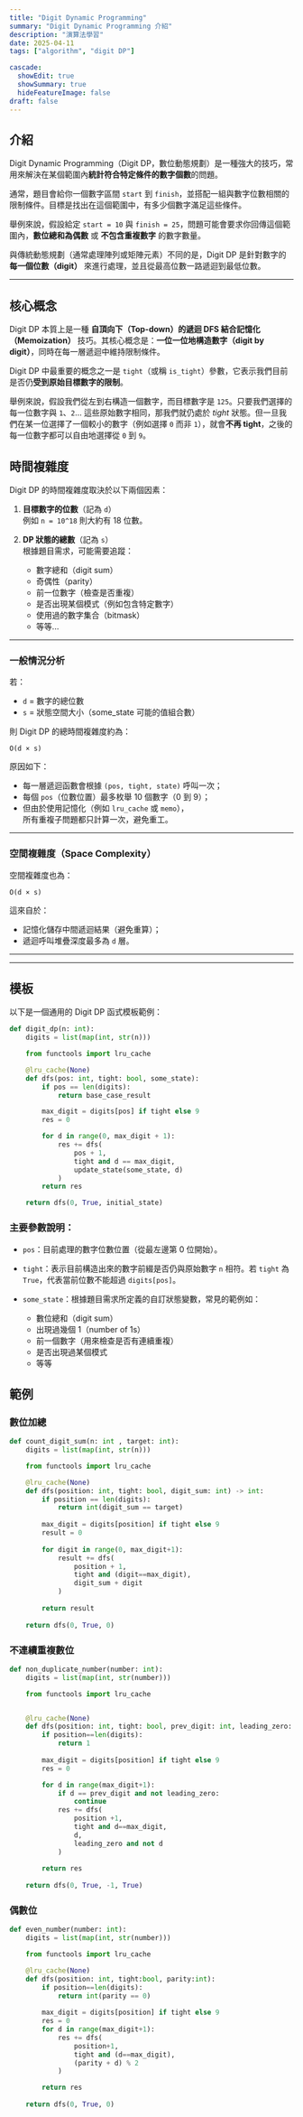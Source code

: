 ```yaml
---
title: "Digit Dynamic Programming"
summary: "Digit Dynamic Programming 介紹"
description: "演算法學習"
date: 2025-04-11
tags: ["algorithm", "digit DP"]

cascade:
  showEdit: true
  showSummary: true
  hideFeatureImage: false
draft: false
---
```


## 介紹

Digit Dynamic Programming（Digit DP，數位動態規劃）是一種強大的技巧，常用來解決在某個範圍內**統計符合特定條件的數字個數**的問題。

通常，題目會給你一個數字區間 `start` 到 `finish`，並搭配一組與數字位數相關的限制條件。目標是找出在這個範圍中，有多少個數字滿足這些條件。

舉例來說，假設給定 `start = 10` 與 `finish = 25`，問題可能會要求你回傳這個範圍內，**數位總和為偶數** 或 **不包含重複數字** 的數字數量。

與傳統動態規劃（通常處理陣列或矩陣元素）不同的是，Digit DP 是針對數字的**每一個位數（digit）** 來進行處理，並且從最高位數一路遞迴到最低位數。

---

## 核心概念

Digit DP 本質上是一種 **自頂向下（Top-down）的遞迴 DFS 結合記憶化（Memoization）** 技巧。其核心概念是：**一位一位地構造數字（digit by digit）**，同時在每一層遞迴中維持限制條件。

Digit DP 中最重要的概念之一是 `tight`（或稱 `is_tight`）參數，它表示我們目前是否仍**受到原始目標數字的限制**。

舉例來說，假設我們從左到右構造一個數字，而目標數字是 `125`。只要我們選擇的每一位數字與 `1`、`2`… 這些原始數字相同，那我們就仍處於 *tight* 狀態。但一旦我們在某一位選擇了一個較小的數字（例如選擇 `0` 而非 `1`），就會**不再 tight**，之後的每一位數字都可以自由地選擇從 `0` 到 `9`。

## 時間複雜度

Digit DP 的時間複雜度取決於以下兩個因素：

1. **目標數字的位數**（記為 `d`）  
   例如 `n = 10^18` 則大約有 18 位數。

2. **DP 狀態的總數**（記為 `s`）  
   根據題目需求，可能需要追蹤：
   - 數字總和（digit sum）
   - 奇偶性（parity）
   - 前一位數字（檢查是否重複）
   - 是否出現某個模式（例如包含特定數字）
   - 使用過的數字集合（bitmask）
   - 等等...

---

### 一般情況分析

若：
- `d` = 數字的總位數
- `s` = 狀態空間大小（some_state 可能的值組合數）

則 Digit DP 的總時間複雜度約為：

```
O(d × s)
```

原因如下：
- 每一層遞迴函數會根據 `(pos, tight, state)` 呼叫一次；
- 每個 `pos`（位數位置）最多枚舉 10 個數字（0 到 9）；
- 但由於使用記憶化（例如 `lru_cache` 或 `memo`），  
  所有重複子問題都只計算一次，避免重工。

---

### 空間複雜度（Space Complexity）

空間複雜度也為：

```
O(d × s)
```

這來自於：
- 記憶化儲存中間遞迴結果（避免重算）；
- 遞迴呼叫堆疊深度最多為 `d` 層。

---

---

## 模板

以下是一個通用的 Digit DP 函式模板範例：
```python
def digit_dp(n: int):
    digits = list(map(int, str(n)))

    from functools import lru_cache

    @lru_cache(None)
    def dfs(pos: int, tight: bool, some_state):
        if pos == len(digits):
            return base_case_result

        max_digit = digits[pos] if tight else 9
        res = 0

        for d in range(0, max_digit + 1):
            res += dfs(
                pos + 1,
                tight and d == max_digit,
                update_state(some_state, d)
            )
        return res

    return dfs(0, True, initial_state)
```
### 主要參數說明：

- `pos`：目前處理的數字位數位置（從最左邊第 0 位開始）。

- `tight`：表示目前構造出來的數字前綴是否仍與原始數字 `n` 相符。若 `tight` 為 `True`，代表當前位數不能超過 `digits[pos]`。

- `some_state`：根據題目需求所定義的自訂狀態變數，常見的範例如：
  - 數位總和（digit sum）
  - 出現過幾個 1（number of 1s）
  - 前一個數字（用來檢查是否有連續重複）
  - 是否出現過某個模式
  - 等等

## 範例
### 數位加總

```python
def count_digit_sum(n: int , target: int):
    digits = list(map(int, str(n)))

    from functools import lru_cache

    @lru_cache(None)
    def dfs(position: int, tight: bool, digit_sum: int) -> int:
        if position == len(digits):
            return int(digit_sum == target)
        
        max_digit = digits[position] if tight else 9
        result = 0
        
        for digit in range(0, max_digit+1):
            result += dfs(
                position + 1,
                tight and (digit==max_digit),
                digit_sum + digit
            )
        
        return result
    
    return dfs(0, True, 0)
```
### 不連續重複數位
```python
def non_duplicate_number(number: int):
    digits = list(map(int, str(number)))

    from functools import lru_cache


    @lru_cache(None)
    def dfs(position: int, tight: bool, prev_digit: int, leading_zero: bool):
        if position==len(digits):
            return 1
        
        max_digit = digits[position] if tight else 9
        res = 0

        for d in range(max_digit+1):
            if d == prev_digit and not leading_zero:
                continue
            res += dfs(
                position +1,
                tight and d==max_digit,
                d,
                leading_zero and not d
            )
        
        return res
    
    return dfs(0, True, -1, True)
```

### 偶數位
```python
def even_number(number: int):
    digits = list(map(int, str(number)))

    from functools import lru_cache

    @lru_cache(None)
    def dfs(position: int, tight:bool, parity:int):
        if position==len(digits):
            return int(parity == 0)
        
        max_digit = digits[position] if tight else 9
        res = 0
        for d in range(max_digit+1):
            res += dfs(
                position+1,
                tight and (d==max_digit),
                (parity + d) % 2
            )

        return res
    
    return dfs(0, True, 0)
```
